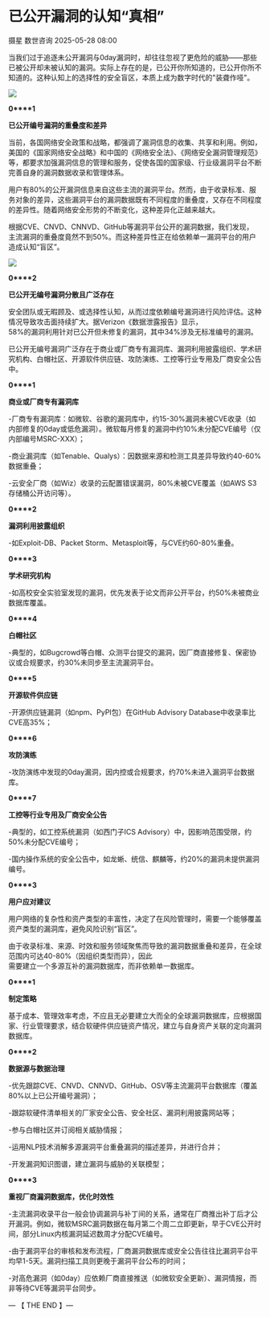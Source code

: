 #  已公开漏洞的认知“真相”   
摄星  数世咨询   2025-05-28 08:00  
  
当我们过于追逐未公开漏洞与0day漏洞时，却往往忽视了更危险的威胁——那些已被公开却未被认知的漏洞。实际上存在的是，已公开你所知道的，已公开你所不知道的。这种认知上的选择性的安全盲区，本质上成为数字时代的"装聋作哑"。  
  
  
![](https://mmbiz.qpic.cn/mmbiz_png/aDp3uVPyHOesN2ckOVKic3HjKCJgty7jrEvPGaBxeXjtUqy24kAIvUhOVQGmmUkfT89KUUvMeNaic2RJNxEov17w/640?wx_fmt=png&from=appmsg&watermark=1 "")  
  
  
**0****1**  
  
  
  
**已公开编号漏洞的重叠度和差异**  
  
  
  
当前，各国网络安全政策和战略，都强调了漏洞信息的收集、共享和利用。例如，美国的《国家网络安全战略》和中国的《网络安全法》、《网络安全漏洞管理规范》等，都要求加强漏洞信息的管理和服务，促使各国的国家级、行业级漏洞平台不断完善自身的漏洞数据收录和管理体系。  
  
用户有80%的公开漏洞信息来自这些主流的漏洞平台。然而，由于收录标准、服务对象的差异，这些漏洞平台的漏洞数据既有不同程度的重叠度，又存在不同程度的差异性。随着网络安全形势的不断变化，这种差异化正越来越大。  
  
根据CVE、CNVD、CNNVD、GitHub等漏洞平台公开的漏洞数据，我们发现，  
主流漏洞的重叠度竟然不到50%。而这种差异性正在给依赖单一漏洞平台的用户造成认知“盲区”。  
  
![](https://mmbiz.qpic.cn/mmbiz_jpg/aDp3uVPyHOesN2ckOVKic3HjKCJgty7jrwwjhbd4xicjQkMNckbyZuSdvKlbJP2Fs80PXibIZObzeWJTr9xJ2jbnA/640?wx_fmt=jpeg&from=appmsg&watermark=1 "")  
  
  
**0****2**  
  
  
  
**已公开无编号漏洞分散且广泛存在**  
  
  
  
安全团队或无暇顾及、或选择性认知，从而过度依赖编号漏洞进行风险评估。这种情况导致攻击面持续扩大。据Verizon《数据泄露报告》显示，  
58%的漏洞利用针对已公开但未修复的漏洞，其中34%涉及无标准编号的漏洞。  
  
已公开无编号漏洞广泛存在于商业或厂商专有漏洞库、漏洞利用披露组织、学术研究机构、白帽社区、开源软件供应链、攻防演练、工控等行业专用及厂商安全公告中。  
  
**0****1**  
  
  
**商业或厂商专有漏洞库**  
  
  
-厂商专有漏洞库：如微软、谷歌的漏洞库中，约15-30%漏洞未被CVE收录（如内部修复的0day或低危漏洞）。微软每月修复的漏洞中约10%未分配CVE编号（仅内部编号MSRC-XXX）；  
  
-商业漏洞库（如Tenable、Qualys）：因数据来源和检测工具差异导致约40-60%数据重叠；  
  
-云安全厂商（如Wiz）收录的云配置错误漏洞，80%未被CVE覆盖（如AWS S3存储桶公开访问等）。  
  
**0****2**  
  
  
**漏洞利用披露组织**  
  
  
-如Exploit-DB、Packet Storm、Metasploit等，与CVE约60-80%重叠。  
  
**0****3**  
  
  
**学术研究机构**  
  
  
-如高校安全实验室发现的漏洞，优先发表于论文而非公开平台，约50%未被商业数据库覆盖。  
  
**0****4**  
  
  
**白帽社区**  
  
  
-典型的，如Bugcrowd等白帽、众测平台提交的漏洞，因厂商直接修复、保密协议或合规要求，约30%未同步至主流漏洞平台。  
  
**0****5**  
  
  
**开源软件供应链**  
  
  
-开源供应链漏洞（如npm、PyPI包）在GitHub Advisory Database中收录率比CVE高35%；  
  
**0****6**  
  
  
**攻防演练**  
  
  
-攻防演练中发现的0day漏洞，因内控或合规要求，约70%未进入漏洞平台数据库。  
  
**0****7**  
  
  
**工控等行业专用及厂商安全公告**  
  
  
-典型的，如工控系统漏洞（如西门子ICS Advisory）中，因影响范围受限，约50%未分配CVE编号；   
  
-国内操作系统的安全公告中，如龙蜥、统信、麒麟等，约20%的漏洞未提供漏洞编号。  
  
**0****3**  
  
  
  
**用户应对建议**  
  
  
  
用户网络的复杂性和资产类型的丰富性，决定了在风险管理时，需要一个能够覆盖资产类型的漏洞库，避免风险识别“盲区”。  
  
由于收录标准、来源、时效和服务领域聚焦而导致的漏洞数据重叠和差异，在全球范围内可达40-80%（因组织类型而异），因此  
需要建立一个多源互补的漏洞数据库，而非依赖单一数据库。  
  
**0****1**  
  
  
**制定策略**  
  
  
基于成本、管理效率考虑，不应且无必要建立大而全的全球漏洞数据库，应根据国家、行业管理要求，结合软硬件供应链资产情况，建立与自身资产关联的定向漏洞数据库。  
  
**0****2**  
  
  
**数据源与数据治理**  
  
  
-优先跟踪CVE、CNVD、CNNVD、GitHub、OSV等主流漏洞平台数据库（覆盖80%以上已公开编号漏洞）；  
  
-跟踪软硬件清单相关的厂家安全公告、安全社区、漏洞利用披露网站等；  
  
-参与白帽社区并订阅相关威胁情报；  
  
-运用NLP技术消解多源漏洞平台重叠漏洞的描述差异，并进行合并；  
  
-开发漏洞知识图谱，建立漏洞与威胁的关联模型；  
  
**0****3**  
  
  
**重视厂商漏洞数据库，优化时效性**  
  
  
-主流漏洞收录平台一般会协调漏洞与补丁间的关系，通常在厂商推出补丁后才公开漏洞。例如，微软MSRC漏洞数据在每月第二个周二立即更新，早于CVE公开时间，部分Linux内核漏洞延迟数周才分配CVE编号。  
  
-由于漏洞平台的审核和发布流程，厂商漏洞数据库或安全公告往往比漏洞平台平均早1-5天。漏洞扫描工具则更晚于漏洞平台公布的时间；  
  
-对高危漏洞（如0day）应依赖厂商直接推送（如微软安全更新）、漏洞情报，而非等待CVE等漏洞平台同步。  
  
  
— 【 THE END 】—  
  
  
  
  

